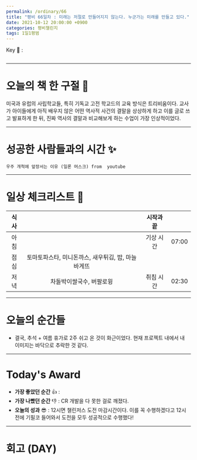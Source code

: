 ```yaml
---
permalink: /ordinary/66
title: "평비 66일차 : 미래는 저절로 만들어지지 않는다. 누군가는 미래를 만들고 있다."
date: 2021-10-12 20:00:00 +0900
categories: 평비챌린지
tags: 1일1평범
---  
```

Key 🔑 : 
```

```

---
# 오늘의 책 한 구절 📕
미국과 유럽의 사립학교들, 특히 기독교 고전 학교드의 교육 방식은 트리비움이다. 교사가 아이들에게 아직 배우지 않은 어떤 역사적 사건의 결말을 상상하게 하고 이를 글로 쓰고 발표하게 한 뒤, 진짜 역사의 결말과 비교해보게 하는 수업이 가장 인상적이었다.

---
# 성공한 사람들과의 시간 ✨
`우주 개척에 앞장서는 이유 (일론 머스크) from  youtube`  


---
# 일상 체크리스트 📃

| 식사 |  | 시작과 끝 |  |
|:----:|:----:|:----:|:----:|
| 아침 |  | 기상 시간 | 07:00 |
| 점심 | 토마토파스타, 미니돈까스, 새우튀김, 밥, 마늘바게뜨  |  |  |
| 저녁 | 차돌박이쌀국수, 버팔로윙 | 취침 시간 | 02:30 |

---
# 오늘의 순간들
- 결국, 추석 + 여름 휴가로 2주 쉬고 온 것이 화근이었다. 현재 프로젝트 내에서 내 이미지는 바닥으로 추락한 것 같다.

---
# Today's Award
- **가장 좋았던 순간** 👍 : 
- **가장 나빴던 순간** 👎 : CR 개발을 다 못한 걸로 깨졌다.
- **오늘의 성과** 😎 : 12시면 챌린저스 도전 마감시간이다. 이를 꼭 수행하겠다고 12시 전에 기필코 들어와서 도전을 모두 성공적으로 수행했다!  

---
# 회고 (DAY)

